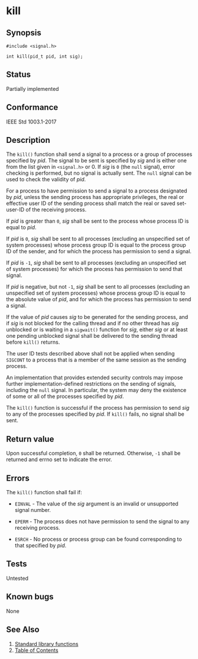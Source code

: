 # kill

## Synopsis

`#include <signal.h>`

` int kill(pid_t pid, int sig); `

## Status

Partially implemented

## Conformance

IEEE Std 1003.1-2017

## Description

The `kill()` function shall send a signal to a process or a group of processes specified by _pid_. The signal to be sent
is specified by _sig_ and is either one from the list given in `<signal.h>` or 0. If _sig_ is `0` (the `null` signal),
error checking is performed, but no signal is actually sent. The `null` signal can be used to check the validity of
_pid_.

For a process to have permission to send a signal to a process designated by _pid_, unless the sending process has
appropriate privileges, the real or effective user ID of the sending process shall match the real or saved set-user-ID
of the receiving process.

If _pid_ is greater than `0`, _sig_ shall be sent to the process whose process ID is equal to _pid_.

If _pid_ is `0`, _sig_ shall be sent to all processes (excluding an unspecified set of system processes) whose process
group ID is equal to the process group ID of the sender, and for which the process has permission to send a signal.

If _pid_ is `-1`, _sig_ shall be sent to all processes (excluding an unspecified set of system processes) for which the
process has permission to send that signal.

If _pid_ is negative, but not `-1`, _sig_ shall be sent to all processes (excluding an unspecified set of system
processes) whose process group ID is equal to the absolute value of _pid_, and for which the process has permission
to send a signal.

If the value of _pid_ causes _sig_ to be generated for the sending process, and if _sig_ is not blocked for the calling
thread and if no other thread has _sig_ unblocked or is waiting in a `sigwait()` function for _sig_, either _sig_ or at
least one pending unblocked signal shall be delivered to the sending thread before `kill()` returns.

The user ID tests described above shall not be applied when sending `SIGCONT` to a process that is a member of the same
session as the sending process.

An implementation that provides extended security controls may impose further implementation-defined restrictions on the
sending of signals, including the `null` signal. In particular, the system may deny the existence of some or all of the
processes specified by _pid_.

The `kill()` function is successful if the process has permission to send _sig_ to any of the processes specified by
_pid_. If `kill()` fails, no signal shall be sent.

## Return value

Upon successful completion, `0` shall be returned. Otherwise, `-1` shall be returned and errno set to indicate the
error.

## Errors

The `kill()` function shall fail if:

* `EINVAL` - The value of the _sig_ argument is an invalid or unsupported signal number.

* `EPERM` - The process does not have permission to send the signal to any receiving process.

* `ESRCH` - No process or process group can be found corresponding to that specified by _pid_.

## Tests

Untested

## Known bugs

None

## See Also

1. [Standard library functions](../README.md)
2. [Table of Contents](../../../README.md)

